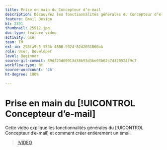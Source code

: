 ```yaml
---
title: Prise en main du Concepteur d’e-mail
description: Découvrez les fonctionnalités générales du Concepteur d’e-mail et comment créer entièrement un e-mail.
feature: Email Design
kt: 2391
thumbnail: 25912.jpg
doc-type: feature video
activity: use
team: TM
exl-id: 298fa9c5-153b-4886-9324-82d2651060ab
role: User, Developer
level: Beginner
source-git-commit: 89df23d00913d36b93d3be03b62c74320524f9c7
workflow-type: ht
source-wordcount: '46'
ht-degree: 100%

---
```


# Prise en main du [!UICONTROL Concepteur d’e-mail]

Cette vidéo explique les fonctionnalités générales du [!UICONTROL Concepteur d’e-mail] et comment créer entièrement un email.

>[!VIDEO](https://video.tv.adobe.com/v/25912?quality=12&learn=on)
